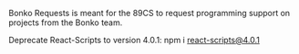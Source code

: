 Bonko Requests is meant for the 89CS to request programming support on projects from the Bonko team.

Deprecate React-Scripts to version 4.0.1:
    npm i react-scripts@4.0.1


